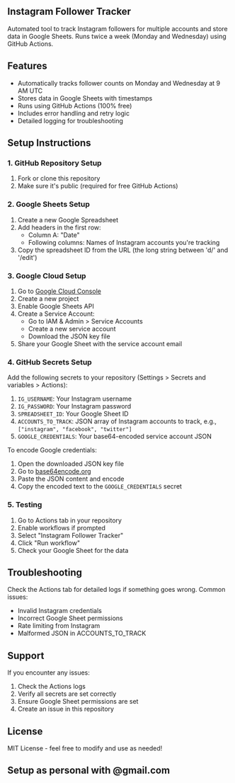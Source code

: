 ## Instagram Follower Tracker

Automated tool to track Instagram followers for multiple accounts and store data in Google Sheets. Runs twice a week (Monday and Wednesday) using GitHub Actions.

## Features
- Automatically tracks follower counts on Monday and Wednesday at 9 AM UTC
- Stores data in Google Sheets with timestamps
- Runs using GitHub Actions (100% free)
- Includes error handling and retry logic
- Detailed logging for troubleshooting

## Setup Instructions

### 1. GitHub Repository Setup
1. Fork or clone this repository
2. Make sure it's public (required for free GitHub Actions)

### 2. Google Sheets Setup
1. Create a new Google Spreadsheet
2. Add headers in the first row:
   - Column A: "Date"
   - Following columns: Names of Instagram accounts you're tracking
3. Copy the spreadsheet ID from the URL (the long string between 'd/' and '/edit')

### 3. Google Cloud Setup
1. Go to [Google Cloud Console](https://console.cloud.google.com)
2. Create a new project
3. Enable Google Sheets API
4. Create a Service Account:
   - Go to IAM & Admin > Service Accounts
   - Create a new service account
   - Download the JSON key file
5. Share your Google Sheet with the service account email

### 4. GitHub Secrets Setup
Add the following secrets to your repository (Settings > Secrets and variables > Actions):
1. `IG_USERNAME`: Your Instagram username
2. `IG_PASSWORD`: Your Instagram password
3. `SPREADSHEET_ID`: Your Google Sheet ID
4. `ACCOUNTS_TO_TRACK`: JSON array of Instagram accounts to track, e.g., `["instagram", "facebook", "twitter"]`
5. `GOOGLE_CREDENTIALS`: Your base64-encoded service account JSON

To encode Google credentials:
1. Open the downloaded JSON key file
2. Go to [base64encode.org](https://www.base64encode.org/)
3. Paste the JSON content and encode
4. Copy the encoded text to the `GOOGLE_CREDENTIALS` secret

### 5. Testing
1. Go to Actions tab in your repository
2. Enable workflows if prompted
3. Select "Instagram Follower Tracker"
4. Click "Run workflow"
5. Check your Google Sheet for the data

## Troubleshooting
Check the Actions tab for detailed logs if something goes wrong. Common issues:
- Invalid Instagram credentials
- Incorrect Google Sheet permissions
- Rate limiting from Instagram
- Malformed JSON in ACCOUNTS_TO_TRACK

## Support
If you encounter any issues:
1. Check the Actions logs
2. Verify all secrets are set correctly
3. Ensure Google Sheet permissions are set
4. Create an issue in this repository

## License
MIT License - feel free to modify and use as needed!

## Setup as personal with @gmail.com
